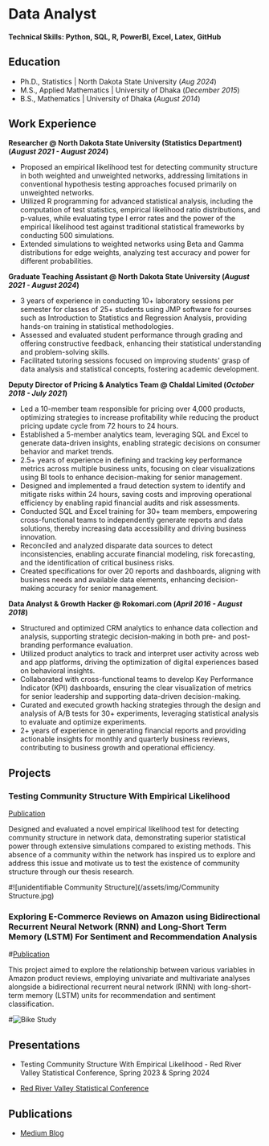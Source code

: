 # Data Analyst

#### Technical Skills: Python, SQL, R, PowerBI, Excel, Latex, GitHub

## Education
- Ph.D., Statistics         | North Dakota State University (_Aug 2024_)								       		
- M.S., Applied Mathematics	| University of Dhaka (_December 2015_)	 			        		
- B.S., Mathematics         | University of Dhaka (_August 2014_)
  
## Work Experience
**Researcher @ North Dakota State University (Statistics Department) (_August 2021 - August 2024_)**
- Proposed an empirical likelihood test for detecting community structure in both weighted and unweighted networks, addressing limitations in conventional hypothesis testing approaches focused primarily on unweighted networks.
- Utilized R programming for advanced statistical analysis, including the computation of test statistics, empirical likelihood ratio distributions, and p-values, while evaluating type I error rates and the power of the empirical likelihood test against traditional statistical frameworks by conducting 500 simulations. 
- Extended simulations to weighted networks using Beta and Gamma distributions for edge weights, analyzing test accuracy and power for different probabilities.

**Graduate Teaching Assistant @ North Dakota State University (_August 2021 - August 2024_)**
- 3 years of experience in conducting 10+ laboratory sessions
per semester for classes of 25+ students using JMP software for courses such as Introduction to Statistics and Regression Analysis, providing hands-on training in statistical methodologies.
- Assessed and evaluated student performance through grading and offering constructive feedback, enhancing their statistical understanding and problem-solving skills.
- Facilitated tutoring sessions focused on improving students' grasp of data analysis and statistical concepts, fostering academic development.

**Deputy Director of Pricing & Analytics Team @ Chaldal Limited (_October 2018 - July 2021_)**
- Led a 10-member team responsible for pricing over 4,000 products, optimizing strategies to increase profitability while reducing the product pricing update cycle from 72 hours to 24 hours.
- Established a 5-member analytics team, leveraging SQL and Excel to generate data-driven insights, enabling strategic decisions on consumer behavior and market trends.
- 2.5+ years of experience in defining and tracking key performance metrics across multiple business units, focusing on clear visualizations using BI tools to enhance decision-making for senior management.
- Designed and implemented a fraud detection system to identify and mitigate risks within 24 hours, saving costs and improving operational efficiency by enabling rapid financial audits and risk assessments.
- Conducted SQL and Excel training for 30+ team members, empowering cross-functional teams to independently generate reports and data solutions, thereby increasing data accessibility and driving business innovation.
- Reconciled and analyzed disparate data sources to detect inconsistencies, enabling accurate financial modeling, risk forecasting, and the identification of critical business risks.
- Created specifications for over 20 reports and dashboards, aligning with business needs and available data elements, enhancing decision-making accuracy for senior management.

**Data Analyst & Growth Hacker @ Rokomari.com (_April 2016 - August 2018_)**
- Structured and optimized CRM analytics to enhance data collection and analysis, supporting strategic decision-making in both pre- and post-branding performance evaluation.
- Utilized product analytics to track and interpret user activity across web and app platforms, driving the optimization of digital experiences based on behavioral insights.
- Collaborated with cross-functional teams to develop Key Performance Indicator (KPI) dashboards, ensuring the clear visualization of metrics for senior leadership and supporting data-driven decision-making.
- Curated and executed growth hacking strategies through the design and analysis of A/B tests for 30+ experiments, leveraging statistical analysis to evaluate and optimize experiments.
- 2+ years of experience in generating financial reports and providing actionable insights for monthly and quarterly business reviews, contributing to business growth and operational efficiency.
  
## Projects
### Testing Community Structure With Empirical Likelihood
[Publication]([https://www.mdpi.com/1424-8220/22/8/3048](https://www.proquest.com/dissertations-theses/testing-community-structure-with-empirical/docview/3106288393/se-2?accountid=201395))

Designed and evaluated a novel empirical likelihood test for detecting community structure in network data, demonstrating superior statistical power through extensive simulations compared to existing methods.
This absence of a community within the network has inspired us to explore and address this issue and motivate us to test the existence of community structure through our thesis research.

#![unidentifiable Community Structure](/assets/img/Community Structure.jpg)

### Exploring E-Commerce Reviews on Amazon using Bidirectional Recurrent Neural Network (RNN) and Long-Short Term Memory (LSTM) For Sentiment and Recommendation Analysis
#[Publication](https://www.mdpi.com/1424-8220/22/11/4240)

This project aimed to explore the relationship between various variables in Amazon product reviews, employing univariate and multivariate analyses alongside a bidirectional recurrent neural network (RNN) with long-short-term memory (LSTM) units for recommendation and sentiment classification.

#![Bike Study](/assets/img/bike_study.jpeg)

## Presentations
- Testing Community Structure With Empirical Likelihood - Red River Valley Statistical Conference, Spring 2023 & Spring 2024

- [Red River Valley Statistical Conference](https://www.ndsu.edu/statistics/red_river_valley_statistical_conference/)

## Publications

- [Medium Blog](https://medium.com/@sharminhossain01)
